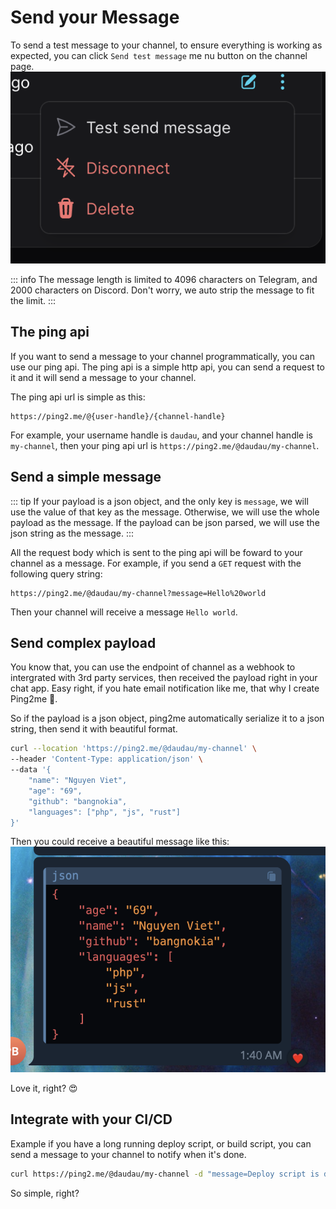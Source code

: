 # Send your Message

To send a test message to your channel, to ensure everything is working as expected, you can click `Send test message` me nu button on the channel page.
![](2023-12-05-01-21-14.png)

::: info
The message length is limited to 4096 characters on Telegram, and 2000 characters on Discord. Don't worry, we auto strip the message to fit the limit.
:::
## The ping api

If you want to send a message to your channel programmatically, you can use our ping api. The ping api is a simple http api, you can send a request to it and it will send a message to your channel.

The ping api url is simple as this:
```text
https://ping2.me/@{user-handle}/{channel-handle}
```
For example, your username handle is `daudau`, and your channel handle is `my-channel`, then your ping api url is `https://ping2.me/@daudau/my-channel`.

## Send a simple message

::: tip
If your payload is a json object, and the only key is `message`, we will use the value of that key as the message. Otherwise, we will use the whole payload as the message. If the payload can be json parsed, we will use the json string as the message.
:::

All the request body which is sent to the ping api will be foward to your channel as a message. For example, if you send a `GET` request with the following query string:
```text
https://ping2.me/@daudau/my-channel?message=Hello%20world
```

Then your channel will receive a message `Hello world`.

## Send complex payload
You know that, you can use the endpoint of channel as a webhook to intergrated with 3rd party services, then received the payload right in your chat app. Easy right, if you hate email notification like me, that why I create Ping2me 🤣.

So if the payload is a json object, ping2me automatically serialize it to a json string, then send it with beautiful format.
```bash
curl --location 'https://ping2.me/@daudau/my-channel' \
--header 'Content-Type: application/json' \
--data '{
    "name": "Nguyen Viet",
    "age": "69",
    "github": "bangnokia",
    "languages": ["php", "js", "rust"]
}'
```

Then you could receive a beautiful message like this:
![](2023-12-05-01-41-35.png)

Love it, right? 😍

## Integrate with your CI/CD
Example if you have a long running deploy script, or build script, you can send a message to your channel to notify when it's done.
```bash
curl https://ping2.me/@daudau/my-channel -d "message=Deploy script is done"
```

So simple, right?